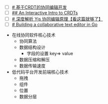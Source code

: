 - [ ] [# 基于CRDT的协同编辑开发](https://juejin.cn/post/7311602153825648649)
- [ ] [## An Interactive Intro to CRDTs](https://jakelazaroff.com/words/an-interactive-intro-to-crdts/)
- [ ] [# 深度解析 Yjs 协同编辑原理【看这篇就够了】](https://juejin.cn/post/7316592817341399090)
- [ ]  [# Building a collaborative text editor in Go](https://www.aadhav.me/posts/collaborative-editor)

- 在线协同软件核心技术
	- 协同算法
	- 数据结构设计
		- 字段的设置 key=> value
	- 数据压缩和解压
	- 数据传输速度
- 低代码平台开发前端核心技术
	- 拖拽
	- 组件
	- 位置
	- 数据分层